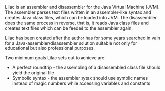 Lilac is an assembler and disassembler for the Java Virtual Machine (JVM). The assembler parses text files written in an assembler-like syntax and creates Java class files,
which can be loaded into JVM. The disassembler does the same process in reverse, that is, it reads Java class files and creates text files which can be feeded to the assembler again.

Lilac has been created after the author has for some years searched in vain for a Java-assembler/disassembler solution suitable not only for educational but also professional purposes.

Two minimum goals Lilac sets out to achieve are:

* A perfect roundtrip - the assembling of a disassembled class file should yield the original file
* Symbolic syntax - the assembler sytax should use symblic names instead of magic numbers while accessing variables and constants
